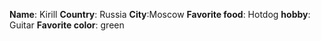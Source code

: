 **Name**: Kirill
**Country**: Russia
**City**:Moscow
**Favorite food**: Hotdog
**hobby**: Guitar
**Favorite color**: green
